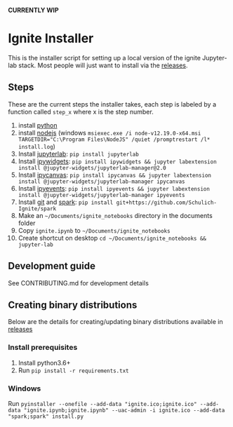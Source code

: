 **CURRENTLY WIP**

# Ignite Installer

This is the installer script for setting up a local version of the ignite Jupyter-lab stack. Most people will just want to install via the [releases](https://github.com/Schulich-Ignite/installation-script/releases). 

## Steps

These are the current steps the installer takes, each step is labeled by a function called ```step_x``` where x is the step number.

1. install [python](https://www.python.org/)
2. install [nodejs](https://nodejs.org/en/) (windows ```msiexec.exe /i node-v12.19.0-x64.msi TARGETDIR="C:\Program Files\NodeJS" /quiet /promptrestart /l* install.log```)
3. Install [jupyterlab](https://jupyterlab.readthedocs.io/en/stable/): ```pip install jupyterlab```
4. Install [ipywidgets](https://ipywidgets.readthedocs.io/en/latest/): ```pip install ipywidgets && jupyter labextension install @jupyter-widgets/jupyterlab-manager@2.0```
5. Install [ipycanvas](https://ipycanvas.readthedocs.io/en/latest/index.html): ```pip install ipycanvas && jupyter labextension install @jupyter-widgets/jupyterlab-manager ipycanvas```
6. Install [ipyevents](https://github.com/mwcraig/ipyevents): ```pip install ipyevents && jupyter labextension install @jupyter-widgets/jupyterlab-manager ipyevents```
7. Install [git](https://git-scm.com) and [spark](https://github.com/Schulich-Ignite/spark): ```pip install git+https://github.com/Schulich-Ignite/spark```
8. Make an ```~/Documents/ignite_notebooks``` directory in the documents folder
9. Copy ```ignite.ipynb``` to ```~/Documents/ignite_notebooks```
10. Create shortcut on desktop ```cd ~/Documents/ignite_notebooks && jupyter-lab```

## Development guide

See CONTRIBUTING.md for development details

## Creating binary distributions

Below are the details for creating/updating binary distributions available in [releases](https://github.com/Schulich-Ignite/installation-script/releases)

### Install prerequisites

1. Install python3.6+
2. Run ```pip install -r requirements.txt```

### Windows

Run ```pyinstaller --onefile --add-data "ignite.ico;ignite.ico" --add-data "ignite.ipynb;ignite.ipynb" --uac-admin -i ignite.ico --add-data "spark;spark" install.py```
